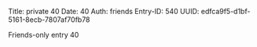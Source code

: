 Title: private 40
Date: 40
Auth: friends
Entry-ID: 540
UUID: edfca9f5-d1bf-5161-8ecb-7807af70fb78

Friends-only entry 40
